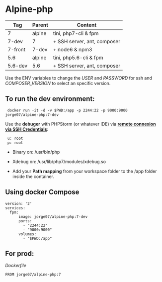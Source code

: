 # Alpine-php

|   Tag   | Parent |        Content               |
|---------|--------|------------------------------|
| 7       | alpine | tini, php7-cli & fpm         |
| 7-dev   |   7    |  + SSH server, ant, composer |
| 7-front | 7-dev  |   + node6 & npm3             |
| 5.6     | alpine | tini, php5.6-cli & fpm       |
| 5.6-dev |  5.6   |  + SSH server, ant, composer |


Use the ENV variables to change the *USER* and *PASSWORD* for ssh and *COMPOSER_VERSION* to select an specific version. 

## To run the dev environment:

     docker run -it -d -v $PWD:/app -p 2244:22 -p 9000:9000 jorge07/alpine-php:7-dev

Use the **debuger** with PHPStorm (or whatever IDE) via **[remote connexion via SSH Credentials](https://confluence.jetbrains.com/display/PhpStorm/Working+with+Remote+PHP+Interpreters+in+PhpStorm)**:

     u: root 
     p: root

 - Binary on: /usr/bin/php

 - Xdebug on: /usr/lib/php7/modules/xdebug.so
 
 - Add your **Path mapping** from your workspace folder to the /app folder inside the container.
 
## Using docker Compose

    version: '2'
    services:
      fpm:
          image: jorge07/alpine-php:7-dev
          ports:
            - "2244:22"
            - "9000:9000"
          volumes:
            - "$PWD:/app"


## For prod:

*Dockerfile*

    FROM jorge07/alpine-php:7
